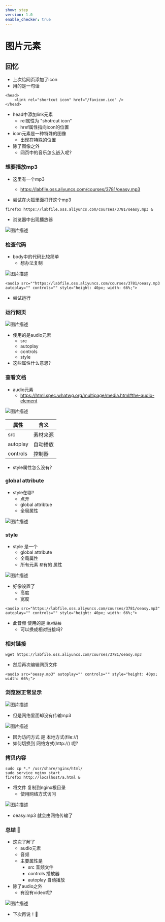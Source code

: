 ```yaml
---
show: step
version: 1.0
enable_checker: true
---
```


# 图片元素

## 回忆

- 上次给网页添加了icon
- 用的是一句话

```
<head>
	<link rel="shortcut icon" href="/favicon.ico" />
</head> 
```

- head中添加link元素
	- rel属性为 "shotrcut icon"
	- href属性指向icon的位置
- icon元素是一种特殊的图像
	- 出现在特殊的位置
- 除了图像之外 
	- 网页中的音乐怎么嵌入呢?

### 想要播放mp3

- 这里有一个mp3
	- https://labfile.oss.aliyuncs.com/courses/3781/oeasy.mp3

- 尝试在火狐里面打开这个mp3

```
firefox https://labfile.oss.aliyuncs.com/courses/3781/oeasy.mp3 &
```

- 浏览器中出现播放器

![图片描述](https://doc.shiyanlou.com/courses/uid1190679-20240704-1720100727358)

### 检查代码

- body中的代码比较简单
	- 想办法复制

![图片描述](https://doc.shiyanlou.com/courses/uid1190679-20240704-1720100916278)

```
<audio src=""https://labfile.oss.aliyuncs.com/courses/3781/oeasy.mp3 autoplay="" controls="" style="height: 40px; width: 66%;">
```

- 尝试运行

###  运行网页

![图片描述](https://doc.shiyanlou.com/courses/uid1190679-20240704-1720101087231)

- 使用的是audio元素
	- src
	- autoplay
	- controls
	- style
- 这些属性什么意思?

### 查看文档

- audio元素
	- https://html.spec.whatwg.org/multipage/media.html#the-audio-element

![图片描述](https://doc.shiyanlou.com/courses/uid1190679-20240704-1720101159212)

|属性|含义|
|---|---|
|src|素材来源|
|autoplay|自动播放|
|controls|控制器|

- style属性怎么没有?

### global attribute

- style在哪?
	- 点开
	- global attribtue
	- 全局属性

![图片描述](https://doc.shiyanlou.com/courses/uid1190679-20240704-1720101806059)

### style

- style 是一个
	- global attribute
	- 全局属性
	- 所有元素 `都`有的 属性

![图片描述](https://doc.shiyanlou.com/courses/uid1190679-20240704-1720101856724)

- 好像设置了
	- 高度
	- 宽度

```
<audio src="https://labfile.oss.aliyuncs.com/courses/3781/oeasy.mp3" autoplay="" controls="" style="height: 40px; width: 66%;">
```

- 此音频 使用的是 `绝对链接`
	- 可以换成相对链接吗?

### 相对链接

```
wget https://labfile.oss.aliyuncs.com/courses/3781/oeasy.mp3
```

- 然后再次编辑网页文件

```
<audio src="oeasy.mp3" autoplay="" controls="" style="height: 40px; width: 66%;">
```

### 浏览器正常显示

![图片描述](https://doc.shiyanlou.com/courses/uid1190679-20240705-1720145601426)

- 但是网络里面却没有传输mp3

![图片描述](https://doc.shiyanlou.com/courses/uid1190679-20240705-1720145677277)

- 因为访问方式 是 本地方式(file://)
- 如何切换到 网络方式(http://) 呢?

### 拷贝内容

```
sudo cp *.* /usr/share/nginx/html/
sudo service nginx start
firefox http://localhost/a.html & 
```

- 将文件 复制到nginx根目录
	- 使用网络方式访问

![图片描述](https://doc.shiyanlou.com/courses/uid1190679-20240705-1720145954092)

- oeasy.mp3 就会由网络传输了

### 总结 🤔
- 这次了解了
	- audio元素
	- 音频
	- 主要属性是
		- src 音频文件
		- controls 播放器
		- autoplay 自动播放
- 除了audio之外
	- 有没有video呢?

![图片描述](https://doc.shiyanlou.com/courses/3781/labs/2746049/uid1190679-20241125-1732492094210) 

- 下次再说！👋